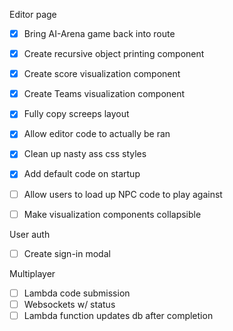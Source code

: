 Editor page
- [x] Bring AI-Arena game back into route
- [x] Create recursive object printing component
- [x] Create score visualization component
- [x] Create Teams visualization component
- [x] Fully copy screeps layout
- [x] Allow editor code to actually be ran
- [x] Clean up nasty ass css styles
- [x] Add default code on startup
- [ ] Allow users to load up NPC code to play against

- [ ] Make visualization components collapsible


User auth
- [ ] Create sign-in modal

Multiplayer
- [ ] Lambda code submission
- [ ] Websockets w/ status
- [ ] Lambda function updates db after completion